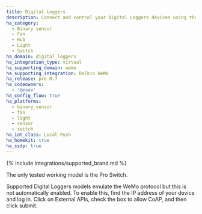 ```yaml
---
title: Digital Loggers
description: Connect and control your Digital Loggers devices using the Belkin WeMo integration
ha_category:
  - Binary sensor
  - Fan
  - Hub
  - Light
  - Switch
ha_domain: digital_loggers
ha_integration_type: virtual
ha_supporting_domain: wemo
ha_supporting_integration: Belkin WeMo
ha_release: pre 0.7
ha_codeowners:
  - '@esev'
ha_config_flow: true
ha_platforms:
  - binary_sensor
  - fan
  - light
  - sensor
  - switch
ha_iot_class: Local Push
ha_homekit: true
ha_ssdp: true
---
```


{% include integrations/supported_brand.md %}

The only tested working model is the Pro Switch.

Supported Digital Loggers models emulate the WeMo protocol but this is not automatically enabled.
To enable this, find the IP address of your device and log in. Click on External APIs, check the box to allow CoAP, and then click submit.
